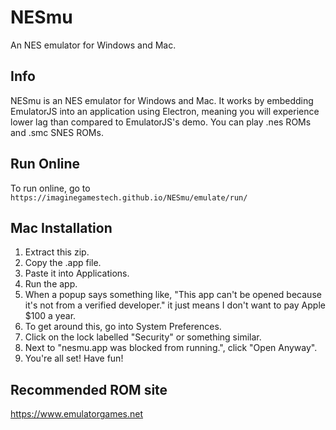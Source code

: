 # NESmu
An NES emulator for Windows and Mac.

## Info
NESmu is an NES emulator for Windows and Mac. It works by embedding EmulatorJS into an application using Electron, meaning you will experience lower lag than compared to EmulatorJS's demo. You can play .nes ROMs and .smc SNES ROMs.

## Run Online
To run online, go to
`https://imaginegamestech.github.io/NESmu/emulate/run/`

## Mac Installation
1. Extract this zip.
2. Copy the .app file.
3. Paste it into Applications.
4. Run the app.
5. When a popup says something like, "This app can't be opened because it's not from a verified developer." it just means I don't want to pay Apple $100 a year.
6. To get around this, go into System Preferences.
7. Click on the lock labelled "Security" or something similar.
8. Next to "nesmu.app was blocked from running.", click "Open Anyway".
9. You're all set! Have fun!

## Recommended ROM site
https://www.emulatorgames.net

